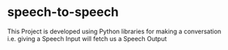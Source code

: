 # speech-to-speech
This Project is developed using Python libraries for making a conversation i.e. giving a Speech Input will fetch us a Speech Output
